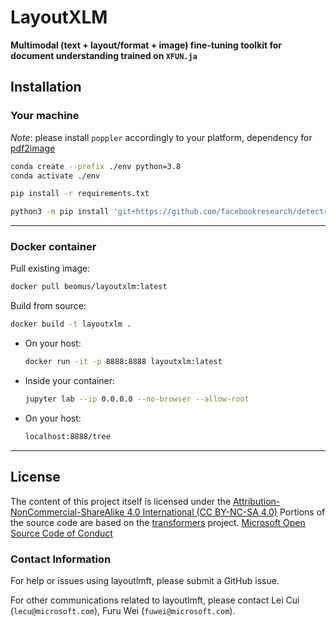 # **LayoutXLM**

**Multimodal (text + layout/format + image) fine-tuning toolkit for document understanding trained on `XFUN.ja`**

## Installation

### Your machine

_Note_: please install `poppler` accordingly to your platform, dependency for [pdf2image](https://github.com/Belval/pdf2image)

```bash
conda create --prefix ./env python=3.8
conda activate ./env

pip install -r requirements.txt

python3 -m pip install 'git+https://github.com/facebookresearch/detectron2.git'
```

---

### Docker container

Pull existing image:

```bash
docker pull beomus/layoutxlm:latest
```

Build from source:

```bash
docker build -t layoutxlm .
```

- On your host:

    ```bash
    docker run -it -p 8888:8888 layoutxlm:latest
    ```

- Inside your container:

    ```bash
    jupyter lab --ip 0.0.0.0 --no-browser --allow-root
    ```

- On your host:

    ```bash
    localhost:8888/tree‌
    ```

---

## License

The content of this project itself is licensed under the [Attribution-NonCommercial-ShareAlike 4.0 International (CC BY-NC-SA 4.0)](https://creativecommons.org/licenses/by-nc-sa/4.0/)
Portions of the source code are based on the [transformers](https://github.com/huggingface/transformers) project.
[Microsoft Open Source Code of Conduct](https://opensource.microsoft.com/codeofconduct)

### Contact Information

For help or issues using layoutlmft, please submit a GitHub issue.

For other communications related to layoutlmft, please contact Lei Cui (`lecu@microsoft.com`), Furu Wei (`fuwei@microsoft.com`).
